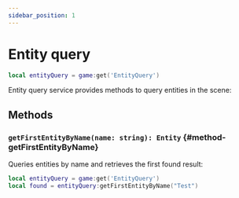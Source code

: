 ```yaml
---
sidebar_position: 1
---
```


# Entity query

```lua
local entityQuery = game:get('EntityQuery')
```

Entity query service provides methods to query entities in the scene:

## Methods

### `getFirstEntityByName(name: string): Entity` {#method-getFirstEntityByName}

Queries entities by name and retrieves the first found result:

```lua
local entityQuery = game:get('EntityQuery')
local found = entityQuery:getFirstEntityByName("Test")
```
